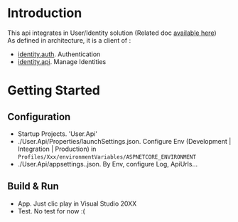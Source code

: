 # Introduction 
This api integrates in User/Identity solution (Related doc [available here](Todo))  
As defined in architecture, it is a client of :
* [identity.auth](Todo). Authentication
* [identity.api](Todo). Manage Identities

# Getting Started

## Configuration
* Startup Projects. 'User.Api'
* ./User.Api/Properties/launchSettings.json. Configure Env (Development | Integration | Production) in `Profiles/Xxx/environmentVariables/ASPNETCORE_ENVIRONMENT`
* ./User.Api/appsettings.<env>.json. By Env, configure Log, ApiUrls... 

## Build & Run
* App. Just clic play in Visual Studio 20XX
* Test. No test for now :(